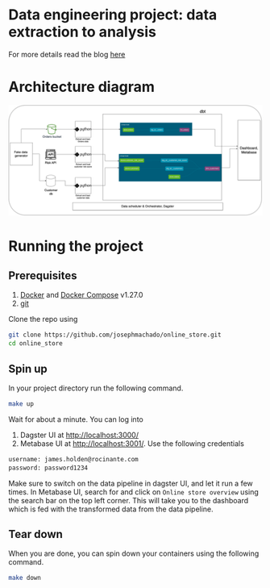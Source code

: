 # Data engineering project: data extraction to analysis

For more details read the blog [here](https://www.startdataengineering.com/post/data-engineering-project-e2e/)

# Architecture diagram

![Architecture](/assets/images/arch.png)
# Running the project

## Prerequisites

1. [Docker](https://docs.docker.com/engine/install/) and [Docker Compose](https://docs.docker.com/compose/install/) v1.27.0
2. [git](https://git-scm.com/book/en/v2/Getting-Started-Installing-Git)

Clone the repo using

```bash
git clone https://github.com/josephmachado/online_store.git
cd online_store
```

## Spin up

In your project directory run the following command.

```bash
make up
```

Wait for about a minute. You can log into

1. Dagster UI at [http://localhost:3000/](http://localhost:3000/)
2. Metabase UI at [http://localhost:3001/](http://localhost:3001/). Use the following credentials

```bash
username: james.holden@rocinante.com
password: password1234
```

Make sure to switch on the data pipeline in dagster UI, and let it run a few times. In Metabase UI, search for and click on `Online store overview` using the search bar on the top left corner. This will take you to the dashboard which is fed with the transformed data from the data pipeline.
## Tear down

When you are done, you can spin down your containers using the following command.

```bash
make down
```
